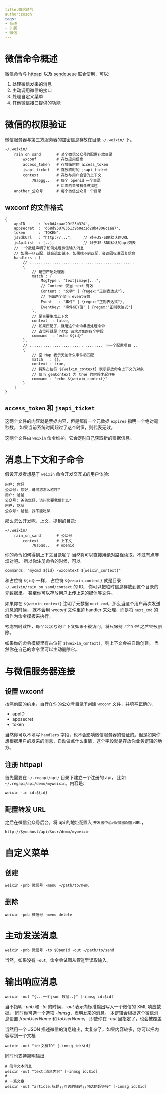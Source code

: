 ```yaml
---
title:微信命令
author:zozoh
tags:
- 系统
- 扩展
- 微信
---
```


# 微信命令概述

微信命令与 [httpapi](../core/httpapi.md) 
以及 [sendqueue](../core/sendqueue.md) 联合使用，可以:

1. 处理微信发来的消息
2. 主动调用微信的接口
3. 处理自定义菜单
4. 其他微信接口提供的功能

# 微信的权限验证

微信服务器与第三方服务器的加密信息存放在目录 `~/.weixin/` 下。

    ~/.weixin/
        rain_on_sand       # 某个微信公众号的配置存放目录
            wxconf         # 存放应用信息
            access_token   # 存放临时的 access_token
            jsapi_ticket   # 存放临时的 jsapi_ticket
            context        # 存放与用户会话的上下文
                78a5gg..   # 每个 openid 一个目录
                           # 后面的章节有详细描述
        another_公众号      # 每个微信公众号一个目录

## wxconf 的文件格式 

    {
        appID      : 'wx0d4caad29f23b326',
        appsecret  : 'd68d9507835139b0e21d28b4806c1aa7',
        token      : 'TOKEN',
        jsSdkUrl   : "http://...",     // 对于JS-SDK默认的URL
        jsApiList  : [..],             // 对于JS-SDK默认的api列表 
        // 一个数组声明了如何处理微信输入消息
        // 如果一旦匹配，就会退出循环，如果找不到匹配，会返回标准回复信息
        handlers : [
            // ...............................................
            {
                // 是否匹配处理器
                match : {
                    MsgType : "text|image|...",
                    // Content 仅当 text 有效
                    Content : "文字" | {regex:"正则表达式"}, 
                    // 下面两个仅当 event有效
                    Event   : "事件" | {regex:"正则表达式"},
                    EventKey: "事件KEY值" | {regex:"正则表达式"}
                },
                // 是否要生成上下文
                context  : false,
                // 如果匹配了，就用这个命令模板处理命令
                // 占位符就是 http 请求对象的各个字段
                command  : "echo ${id}"
            }, 
            // ................................. 下一个配置项目 ..
            {
                // 空 Map 表示无论什么事件都匹配 
                match   : {},
                context : true,
                // 特殊占位符 ${weixin_context} 表示存放命令上下文的对象
                // 仅当 genContext 为 true 的时候才起作用
                command : "echo ${weixin_context}"
            }
        ]
    }

## `access_token` 和 `jsapi_ticket`

这两个文件的内容就是票据内容，但是都有一个元数据 `expires` 指明一个绝对毫秒数。
如果当前系统时间超过了这个时间，则代表无效。

这两个文件由 `weixin` 命令维护，它会定时自己获取新的票据信息。

# 消息上下文和子命令

假设开发者想基于 `weixin` 命令开发交互式的用户体验:

    用户: 你好
    公众号: 您好，请问您怎么称呼?
    用户: 爸爸
    公众号: 爸爸您好，请问您要我做什么?
    用户: 吃屎
    公众号: 爸爸，我不能吃屎

那么怎么开发呢，上文，提到的目录:

    ~/.weixin/
        rain_on_sand       # 公众号
            context        # 上下文
                78a5gg..   # openid

你的命令如何得到上下文目录呢？ 当然你可以直接用绝对路径读取，不过有点麻烦对吧。
所以你注册命令的时候，可以

    commands: "mycmd ${id} -wxcontext ${weixin_context}"

和占位符 `${id}` 一样， 占位符 `${weixin_context}` 就是目录
`~/.weixin/rain_on_sand/context` 的 ID。 你可以把临时信息存放到这个目录的元数据里。
甚至你可以存放用户上传上来的媒体等文件。

如果你在 `${weixin_context}` 注明了元数据 `next_cmd`，那么当这个用户再次发送消息的时候，
就不会用 *wxconf* 文件里的 handler 来处理，而是将 `next_cmd` 的值作为命令模板来执行。

考虑到时效性，每个公众号的上下文如果不被访问，将只保持 *1个小时* 之后会被删除。

如果你的命令模板里有占位符 `${weixin_context}`，则上下文会被自动创建。 当然你在自己的命令里可以主动删除它。

# 与微信服务器连接

## 设置 wxconf

按照前面的约定，自行在你的公众号目录下创建 `wxconf` 文件，并填写正确的.

* appID
* appsecret
* token

当然你可以不填写 `handlers` 字段，也不会影响微信服务器的验证的。但是如果你
想根据用户的发来的消息，自动做点什么事情，这个字段就是存放你业务逻辑的地方。 

## 注册 httpapi

首先需要在 `~/.regapi/api/` 目录下建立一个注册的 api，
比如 `~/.regapi/api/demo/myweixin`。内容是:

    weixin -in id:${id}

## 配置转发 URL

之后在微信公众号后台，将 api 的地址配置入 `开发者中心>服务器配置>URL`，

    http://$youhost/api/$usr/demo/myweixin

# 自定义菜单

## 创建
    weixin -pnb 微信号 -menu ~/path/to/menu

## 删除
    weixin -pnb 微信号 -menu delete

# 主动发送消息

    weixin -pnb 微信号 -to $OpenId -out ~/path/to/send

当然，如果没有 `-out`，命令会试图从管道里读取输入。

# 输出响应消息

    weixin -out "{...一个json 数据..}" [-inmsg id:$id]

当不指明 *-pnb* 和 *-to* 的时候，*-out* 表示向标准输出写入一个微信的 XML 响应数据。
同时你可选一个选项 *-inmsg*，表明发来的消息。 本逻辑会根据这个微信消息设置 *fromUserName* 和 *toUserName*， 即使你在 *-out* 里指定了，也会被覆盖

当然用一个 JSON 描述微信的消息输出，太复杂了，如果内容较多，你可以把内容写到一个文档

    weixin -out "id:文档ID" [-inmsg id:$id]

同时也支持简明输出

    # 简单文本消息
    weixin -out "text:消息内容" [-inmsg id:$id]
    #
    # 一篇文章
    weixin -out "article:标题;;可选的描述;;可选的超链接" [-inmsg id:$id]



















